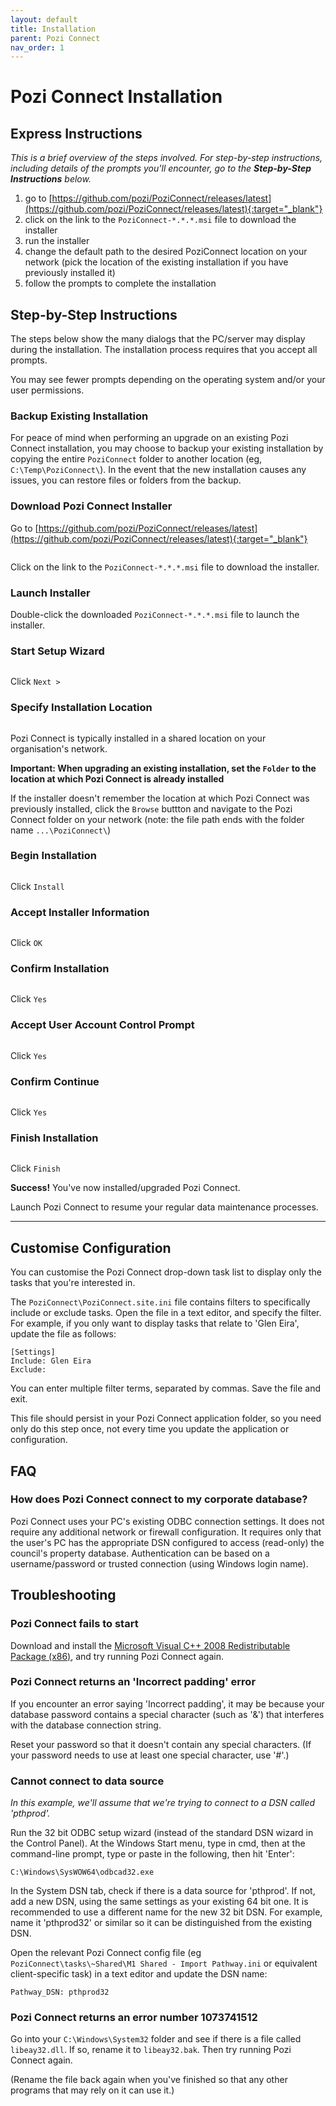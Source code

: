 ```yaml
---
layout: default
title: Installation
parent: Pozi Connect
nav_order: 1
---
```


# Pozi Connect Installation

## Express Instructions

*This is a brief overview of the steps involved. For step-by-step instructions, including details of the prompts you'll encounter, go to the **Step-by-Step Instructions** below.*

1. go to [https://github.com/pozi/PoziConnect/releases/latest](https://github.com/pozi/PoziConnect/releases/latest){:target="_blank"}
2. click on the link to the `PoziConnect-*.*.*.msi` file to download the installer
3. run the installer
4. change the default path to the desired PoziConnect location on your network (pick the location of the existing installation if you have previously installed it)
5. follow the prompts to complete the installation

## Step-by-Step Instructions

The steps below show the many dialogs that the PC/server may display during the installation. The installation process requires that you accept all prompts.

You may see fewer prompts depending on the operating system and/or your user permissions.

### Backup Existing Installation

For peace of mind when performing an upgrade on an existing Pozi Connect installation, you may choose to backup your existing installation by copying the entire `PoziConnect` folder to another location (eg, `C:\Temp\PoziConnect\`). In the event that the new installation causes any issues, you can restore files or folders from the backup.

### Download Pozi Connect Installer

Go to [https://github.com/pozi/PoziConnect/releases/latest](https://github.com/pozi/PoziConnect/releases/latest){:target="_blank"}

<img src="img/download.png" alt="" style="zoom:60%;" />

Click on the link to the `PoziConnect-*.*.*.msi` file to download the installer.

### Launch Installer

Double-click the downloaded `PoziConnect-*.*.*.msi` file to launch the installer.

### Start Setup Wizard

<img src="img/installation_01.png" alt="" style="zoom:75%;" />

Click `Next >`

### Specify Installation Location

<img src="img/installation_02.png" alt="" style="zoom:75%;" />

Pozi Connect is typically installed in a shared location on your organisation's network.

**Important: When upgrading an existing installation, set the `Folder` to the location at which Pozi Connect is already installed**

If the installer doesn't remember the location at which Pozi Connect was previously installed, click the `Browse` buttton and navigate to the Pozi Connect folder on your network (note: the file path ends with the folder name `...\PoziConnect\`)

### Begin Installation

<img src="img/installation_03.png" alt="" style="zoom:75%;" />

Click `Install`

### Accept Installer Information

<img src="img/installation_04.png" alt="" style="zoom:75%;" />

Click `OK`

### Confirm Installation

<img src="img/installation_05.png" alt="" style="zoom:75%;" />

Click `Yes`

### Accept User Account Control Prompt

<img src="img/installation_06.png" alt="" style="zoom:75%;" />

Click `Yes`

### Confirm Continue

<img src="img/installation_07.png" alt="" style="zoom:75%;" />

Click `Yes`

### Finish Installation

<img src="img/installation_08.png" alt="" style="zoom:75%;" />

Click `Finish`

**Success!** You've now installed/upgraded Pozi Connect.

Launch Pozi Connect to resume your regular data maintenance processes.

---

## Customise Configuration

You can customise the Pozi Connect drop-down task list to display only the tasks that you're interested in.

The `PoziConnect\PoziConnect.site.ini` file contains filters to specifically include or exclude tasks. Open the file in a text editor, and specify the filter. For example, if you only want to display tasks that relate to 'Glen Eira', update the file as follows:

```
[Settings]
Include: Glen Eira
Exclude:
```

You can enter multiple filter terms, separated by commas. Save the file and exit.

This file should persist in your Pozi Connect application folder, so you need only do this step once, not every time you update the application or configuration.

## FAQ

### How does Pozi Connect connect to my corporate database?

Pozi Connect uses your PC's existing ODBC connection settings. It does not require any additional network or firewall configuration. It requires only that the user's PC has the appropriate DSN configured to access (read-only) the council's property database. Authentication can be based on a username/password or trusted connection (using Windows login name).

## Troubleshooting

### Pozi Connect fails to start

Download and install the [Microsoft Visual C++ 2008 Redistributable Package (x86)](https://www.microsoft.com/downloads/details.aspx?FamilyID=9b2da534-3e03-4391-8a4d-074b9f2bc1bf&displaylang=en), and try running Pozi Connect again.

### Pozi Connect returns an 'Incorrect padding' error

If you encounter an error saying 'Incorrect padding', it may be because your database password contains a special character (such as '&') that interferes with the database connection string.

Reset your password so that it doesn't contain any special characters. (If your password needs to use at least one special character, use '#'.)

### Cannot connect to data source

_In this example, we'll assume that we're trying to connect to a DSN called 'pthprod'._

Run the 32 bit ODBC setup wizard (instead of the standard DSN wizard in the Control Panel). At the Windows Start menu, type in cmd, then at the command-line prompt, type or paste in the following, then hit 'Enter':

`C:\Windows\SysWOW64\odbcad32.exe`

In the System DSN tab, check if there is a data source for 'pthprod'. If not, add a new DSN, using the same settings as your existing 64 bit one. It is recommended to use a different name for the new 32 bit DSN. For example, name it 'pthprod32' or similar so it can be distinguished from the existing DSN.

Open the relevant Pozi Connect config file (eg `PoziConnect\tasks\~Shared\M1 Shared - Import Pathway.ini` or equivalent client-specific task) in a text editor and update the DSN name:

```
Pathway_DSN: pthprod32
```

### Pozi Connect returns an error number 1073741512

Go into your `C:\Windows\System32` folder and see if there is a file called `libeay32.dll`. If so, rename it to `libeay32.bak`. Then try running Pozi Connect again.

(Rename the file back again when you've finished so that any other programs that may rely on it can use it.)
